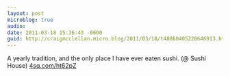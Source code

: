 ```yaml
---
layout: post
microblog: true
audio: 
date: 2011-03-18 15:36:43 -0600
guid: http://craigmcclellan.micro.blog/2011/03/18/t48860405220646913.html
---
```

A yearly tradition, and the only place I have ever eaten sushi. (@ Sushi House) [4sq.com/ht62pZ](http://4sq.com/ht62pZ)
